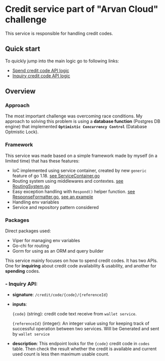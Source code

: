 # Credit service part of "Arvan Cloud" challenge

This service is responsible for handling credit codes.

## Quick start
To quickly jump into the main logic go to following links:

- [Spend credit code API logic](https://github.com/hosseinm1997/credit-service/blob/ab1eda279aa9e2a4d02b4d752e09de0e0f3da42f/http/endpoints/SpendCodeEndpoint.go#L17)
- [Inquiry credit code API logic](https://github.com/hosseinm1997/credit-service/blob/ab1eda279aa9e2a4d02b4d752e09de0e0f3da42f/http/endpoints/SpendCodeEndpoint.go#L71)

## Overview

### Approach

The most important challenge was overcoming race conditions. My approach to solving this problem is using a **database function** (Postgres DB engine) that implemented **`Optimistic Concurrency Control`** (Database Optmistic Lock).

### Framework
This service was made based on a simple framework made by myself (in a limited time) that has these features:

- IoC implemented using service container, created by new `generic` feature of go 1.18. [see ServiceContainer.go](https://github.com/hosseinm1997/credit-service/blob/main/infrastructures/ServiceContainer.go)
- Routing system using middlewares and contextes. [see RoutingSystem.go](https://github.com/hosseinm1997/credit-service/blob/main/infrastructures/RoutingSystem.go)
- Easy exception handling with `Respond()` helper function. [see ResponseFormatter.go](https://github.com/hosseinm1997/credit-service/blob/main/http/middlewares/ResponseFormatter.go), [see an example](https://github.com/hosseinm1997/credit-service/blob/ab1eda279aa9e2a4d02b4d752e09de0e0f3da42f/http/endpoints/SpendCodeEndpoint.go#L71)
- Handling env variables
- Service and repository pattern considered

### Packages
Direct packages used:

- Viper for managing env variables
- Go-chi for routing
- Gorm for using as an ORM and query builder


This service mainly focuses on how to spend credit codes. It has two APIs. One for **inquiring** about credit code availability & usability, and another for **spending** codes.
### - Inquiry API:
- **signature**: `/credit/code/{code}/{referenceId}` 
- **inputs**:

    `{code}` (string): credit code text receive from `wallet service`.

    `{referenceId}` (integer): An integer value using for keeping track of successful operation between two services. Will be Generated and sent by `wallet service`

- **description**: This endpoint looks for the `{code}` credit code in `codes` table. Then check the result whether the credit is available and current used count is less then maximum usable count.


